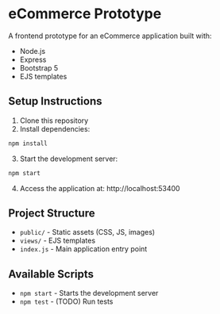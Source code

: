 # eCommerce Prototype

A frontend prototype for an eCommerce application built with:
- Node.js
- Express
- Bootstrap 5
- EJS templates

## Setup Instructions

1. Clone this repository
2. Install dependencies:
```bash
npm install
```
3. Start the development server:
```bash
npm start
```
4. Access the application at: http://localhost:53400

## Project Structure
- `public/` - Static assets (CSS, JS, images)
- `views/` - EJS templates
- `index.js` - Main application entry point

## Available Scripts
- `npm start` - Starts the development server
- `npm test` - (TODO) Run tests

